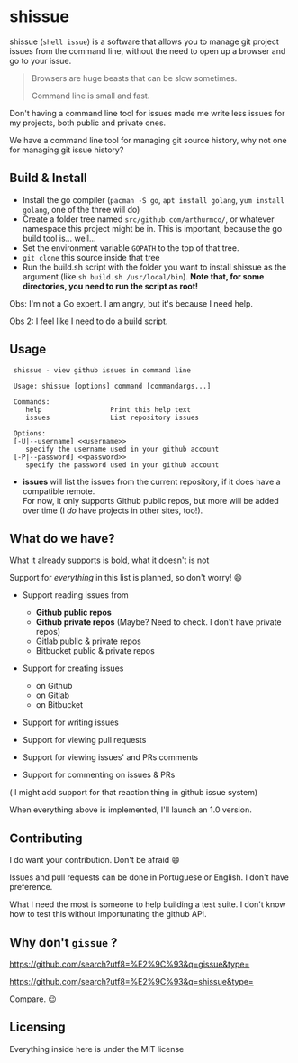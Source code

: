# shissue

shissue (`shell issue`) is a software that allows you to manage git project issues 
from the command line, without the need to open up a browser and go to your issue.

> Browsers are huge beasts that can be slow sometimes.
> 
> Command line is small and fast.

Don't having a command line tool for issues made me write less issues for
my projects, both public and private ones. 

We have a command line tool for managing git source history, why not one for
managing git issue history?

## Build & Install

 - Install the go compiler (`pacman -S go`, `apt install golang`, `yum install golang`, one of the three will do)
 - Create a folder tree named `src/github.com/arthurmco/`, or whatever 
   namespace this project might be in. This is important, because the go build 
   tool is... well...
 - Set the environment variable `GOPATH` to the top of that tree.
 - `git clone` this source inside that tree
 - Run the build.sh script with the folder you want to install shissue as the argument (like `sh build.sh /usr/local/bin`). **Note that, for some directories, you need to run the script as root!**
 
 Obs: I'm not a Go expert. I am angry, but it's because I need help.
 
 Obs 2: I feel like I need to do a build script.
 
## Usage

```
 shissue - view github issues in command line

 Usage: shissue [options] command [commandargs...]

 Commands: 
	help                 Print this help text
	issues               List repository issues

 Options: 
 [-U|--username] <<username>>
	specify the username used in your github account
 [-P|--password] <<password>>
	specify the password used in your github account

```

* **issues** will list the issues from the current repository, if it does
 have a compatible remote.  
 For now, it only  supports Github public repos, but more will be added 
 over time (I *do* have  projects in other sites, too!). 

## What do we have?

What it already supports is bold, what it doesn't is not

Support for *everything* in this list is planned, so don't worry! :smile:

 - Support reading issues from
   - **Github public repos**
   - **Github private repos** (Maybe? Need to check. I don't have private repos)
   - Gitlab public & private repos
   - Bitbucket public & private repos
   
 - Support for creating issues
   - on Github
   - on Gitlab
   - on Bitbucket
   
 - Support for writing issues
 - Support for viewing pull requests
 - Support for viewing issues' and PRs comments
 - Support for commenting on issues & PRs
 
( I might add support for that reaction thing in github issue system)

When everything above is implemented, I'll launch an 1.0 version.

## Contributing

I do want your contribution. Don't be afraid :smile:

Issues and pull requests can be done in Portuguese or English. 
I don't have preference. 

What I need the most is someone to help building a test suite. I don't know
how to test this without importunating the github API.

## Why don't `gissue` ?

https://github.com/search?utf8=%E2%9C%93&q=gissue&type=

https://github.com/search?utf8=%E2%9C%93&q=shissue&type=

Compare. :wink:

## Licensing

Everything inside here is under the MIT license

